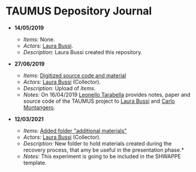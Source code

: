 # TAUMUS Depository Journal

* **14/05/2019**
  * *Items:* None.
  * *Actors:* [Laura Bussi](https://github.com/Unipisa/SWH-TAUMUS-LAB/blob/master/DEPOSITORY_TEMPLATE/ACTORS.md).
  * *Description:* Laura Bussi created this repository.
 
* **27/06/2019**
  * *Items:* [Digitized source code and material](https://github.com/Unipisa/SWH-TAUMUS-LAB/tree/master/DEPOSITORY_TEMPLATE/MATERIAL)
  * *Actors:* [Laura Bussi](https://github.com/Unipisa/SWH-TAUMUS-LAB/blob/master/DEPOSITORY_TEMPLATE/ACTORS.md) (Collector).
  * *Description:* Upload of *items*.
  * *Notes:*  On 16/04/2019 [Leonello Tarabella](https://github.com/Unipisa/SWH-TAUMUS-LAB/blob/master/DEPOSITORY_TEMPLATE/ACTORS.md) provides notes, paper and source code of the TAUMUS project to [Laura Bussi](https://github.com/Unipisa/SWH-TAUMUS-LAB/blob/master/DEPOSITORY_TEMPLATE/ACTORS.md) and [Carlo Montangero](https://github.com/Unipisa/SWH-TAUMUS-LAB/blob/master/DEPOSITORY_TEMPLATE/ACTORS.md).

* **12/03/2021**
  * *Items:* [Added folder "additional materials"](https://github.com/Unipisa/TAUmus-Workbench/tree/master/additional_materials)
  * *Actors:* [Laura Bussi](https://github.com/Unipisa/SWH-TAUMUS-LAB/blob/master/DEPOSITORY_TEMPLATE/ACTORS.md) (Collector).
  * *Description:* New folder to hold materials created during the recovery process, that amy be useful in the presentation phase.*
  * *Notes:* This experiment  is going to be included in the SHWAPPE template.
